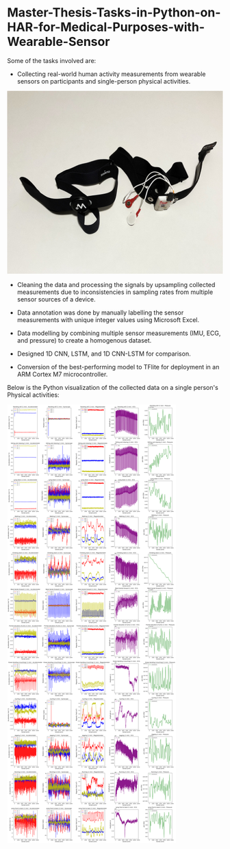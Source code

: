 # Master-Thesis-Tasks-in-Python-on-HAR-for-Medical-Purposes-with-Wearable-Sensor
Some of the tasks involved are:

* Collecting real-world human activity measurements from  wearable sensors on participants and single-person physical activities.


![Sensor Image](https://github.com/KASIEM02/Master-Thesis-Tasks-in-Python-on-HAR-for-Medical-Purposes-with-Wearable-Sensor/blob/main/The%20wearable%20sensors%20used%20in%20my%20Masters%20Thesis%20tasks.jpg)



* Cleaning the data and processing the signals by upsampling collected measurements due to inconsistencies in sampling rates from multiple sensor sources of a device.

* Data annotation was done by manually labelling the sensor measurements with unique integer values using Microsoft Excel.

* Data modelling by combining multiple sensor measurements (IMU, ECG, and pressure) to create a homogenous dataset.

* Designed 1D CNN, LSTM, and 1D CNN-LSTM for comparison.

* Conversion of the best-performing model to TFlite for deployment in an ARM Cortex M7 microcontroller.

Below is the Python visualization of the collected data on a single person's Physical activities:

![visual-Image](https://github.com/KASIEM02/Master-Thesis-Tasks-in-Python-on-HAR-for-Medical-Purposes-with-Wearable-Sensor/blob/main/Visualized%20collected%20Physical%20Activities%20in%20Python%20for%20the%20vital%20monitoring.png)
